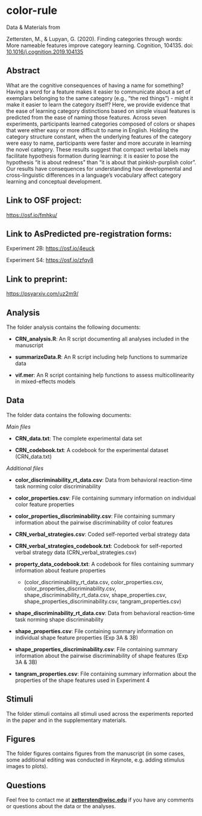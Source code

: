 # color-rule
Data &amp; Materials from

Zettersten, M., & Lupyan, G. (2020). Finding categories through words: More nameable features improve category learning. Cognition, 104135. doi: [10.1016/j.cognition.2019.104135](https://doi.org/10.1016/j.cognition.2019.104135)

## Abstract

What are the cognitive consequences of having a name for something? Having a word for a feature makes it easier to communicate about a set of exemplars belonging to the same category (e.g., “the red things”) - might it make it easier to learn the category itself? Here, we provide evidence that the ease of learning category distinctions based on simple visual features is predicted from the ease of naming those features. Across seven experiments, participants learned categories composed of colors or shapes that were either easy or more difficult to name in English. Holding the category structure constant, when the underlying features of the category were easy to name, participants were faster and more accurate in learning the novel category. These results suggest that compact verbal labels may facilitate hypothesis formation during learning: it is easier to pose the hypothesis “it is about redness” than “it is about that pinkish-purplish color”. Our results have consequences for understanding how developmental and cross-linguistic differences in a language’s vocabulary affect category learning and conceptual development.

## Link to OSF project:

https://osf.io/fmhku/

## Link to AsPredicted pre-registration forms:

Experiment 2B: https://osf.io/4euck

Experiment S4: https://osf.io/zfqy8

## Link to preprint:

https://psyarxiv.com/uz2m9/

## Analysis

The folder analysis contains the following documents:

- **CRN_analysis.R**: An R script documenting all analyses included in the manuscript

- **summarizeData.R**: An R script including help functions to summarize data

- **vif.mer**: An R script containing help functions to assess multicollinearity in mixed-effects models

## Data

The folder data contains the following documents:

*Main files*

- **CRN_data.txt**: The complete experimental data set

- **CRN_codebook.txt**: A codebook for the experimental dataset (CRN_data.txt)

*Additional files*

- **color_discriminability_rt_data.csv**: Data from behavioral reaction-time task norming color discriminability

- **color_properties.csv**: File containing summary information on individual color feature properties

- **color_properties_discriminability.csv**: File containing summary information about the pairwise discriminability of color features

- **CRN_verbal_strategies.csv**: Coded self-reported verbal strategy data

- **CRN_verbal_strategies_codebook.txt**: Codebook for self-reported verbal strategy data (CRN_verbal_strategies.csv)

- **property_data_codebook.txt**: A codebook for files containing summary information about feature properties
  - (color_discriminability_rt_data.csv, color_properties.csv, color_properties_discriminability.csv, shape_discriminability_rt_data.csv, shape_properties.csv, shape_properties_discriminability.csv, tangram_properties.csv)

- **shape_discriminability_rt_data.csv**: Data from behavioral reaction-time task norming shape discriminability

- **shape_properties.csv**: File containing summary information on individual shape feature properties (Exp 3A & 3B)

- **shape_properties_discriminability.csv**: File containing summary information about the pairwise discriminability of shape features (Exp 3A & 3B)

- **tangram_properties.csv**: File containing summary information about the properties of the shape features used in Experiment 4

## Stimuli

The folder stimuli contains all stimuli used across the experiments reported in the paper and in the supplementary materials.

## Figures

The folder figures contains figures from the manuscript (in some cases, some additional editing was conducted in Keynote, e.g. adding stimulus images to plots).

## Questions

Feel free to contact me at **zettersten@wisc.edu** if you have any comments or questions about the data or the analyses.
